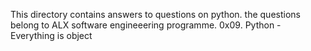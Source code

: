 This directory contains answers to questions on python.
the questions belong to ALX software engineeering programme.
0x09. Python - Everything is object
